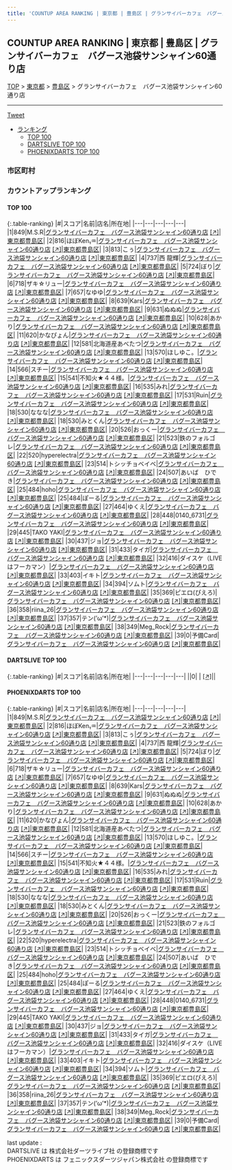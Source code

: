 ```yaml
---
title: 'COUNTUP AREA RANKING | 東京都 | 豊島区 | グランサイバーカフェ　バグース池袋サンシャイン60通り店'
---
```

## COUNTUP AREA RANKING | 東京都 | 豊島区 | グランサイバーカフェ　バグース池袋サンシャイン60通り店

[TOP](/darts/rank/) > [東京都](/darts/rank/東京都/) > [豊島区](/darts/rank/東京都/豊島区/) > グランサイバーカフェ　バグース池袋サンシャイン60通り店

___

<a href="https://twitter.com/share?ref_src=twsrc%5Etfw" data-text="COUNTUP AREA RANKING | 東京都豊島区グランサイバーカフェ　バグース池袋サンシャイン60通り店" class="twitter-share-button" data-hashtags="DARTSLIVE,PHOENIXDARTS,darts,ダーツ" data-show-count="false">Tweet</a>

* [ランキング](#カウントアップランキング)
    * [TOP 100](#top-100)
    * [DARTSLIVE TOP 100](#dartslive-top-100)
    * [PHOENIXDARTS TOP 100](#phoenixdarts-top-100)

### 市区町村

<ul>

</ul>

### カウントアップランキング

#### TOP 100



{:.table-ranking}
|#|スコア|名前|店名|所在地|
|---|---|---|---|---|
|1|849|<span class="rank-name-pd">M.S.R</span>|<a href="/darts/rank/shops/7636.html">グランサイバーカフェ　バグース池袋サンシャイン60通り店</a> <a href="https://vs.phoenixdarts.com/jp/shop/shopDetailInfo/s_7636?s_seq=7636">[↗]</a>|<a href="/darts/rank/東京都/豊島区">東京都豊島区</a>|
|2|816|<span class="rank-name-pd">ほぼKen₁♒</span>|<a href="/darts/rank/shops/7636.html">グランサイバーカフェ　バグース池袋サンシャイン60通り店</a> <a href="https://vs.phoenixdarts.com/jp/shop/shopDetailInfo/s_7636?s_seq=7636">[↗]</a>|<a href="/darts/rank/東京都/豊島区">東京都豊島区</a>|
|3|813|<span class="rank-name-pd">こぅ</span>|<a href="/darts/rank/shops/7636.html">グランサイバーカフェ　バグース池袋サンシャイン60通り店</a> <a href="https://vs.phoenixdarts.com/jp/shop/shopDetailInfo/s_7636?s_seq=7636">[↗]</a>|<a href="/darts/rank/東京都/豊島区">東京都豊島区</a>|
|4|737|<span class="rank-name-pd">西 龍輝</span>|<a href="/darts/rank/shops/7636.html">グランサイバーカフェ　バグース池袋サンシャイン60通り店</a> <a href="https://vs.phoenixdarts.com/jp/shop/shopDetailInfo/s_7636?s_seq=7636">[↗]</a>|<a href="/darts/rank/東京都/豊島区">東京都豊島区</a>|
|5|724|<span class="rank-name-pd">ぼり</span>|<a href="/darts/rank/shops/7636.html">グランサイバーカフェ　バグース池袋サンシャイン60通り店</a> <a href="https://vs.phoenixdarts.com/jp/shop/shopDetailInfo/s_7636?s_seq=7636">[↗]</a>|<a href="/darts/rank/東京都/豊島区">東京都豊島区</a>|
|6|718|<span class="rank-name-pd">ザキ☆リュー</span>|<a href="/darts/rank/shops/7636.html">グランサイバーカフェ　バグース池袋サンシャイン60通り店</a> <a href="https://vs.phoenixdarts.com/jp/shop/shopDetailInfo/s_7636?s_seq=7636">[↗]</a>|<a href="/darts/rank/東京都/豊島区">東京都豊島区</a>|
|7|657|<span class="rank-name-pd">なゆゆ</span>|<a href="/darts/rank/shops/7636.html">グランサイバーカフェ　バグース池袋サンシャイン60通り店</a> <a href="https://vs.phoenixdarts.com/jp/shop/shopDetailInfo/s_7636?s_seq=7636">[↗]</a>|<a href="/darts/rank/東京都/豊島区">東京都豊島区</a>|
|8|639|<span class="rank-name-pd">Kars</span>|<a href="/darts/rank/shops/7636.html">グランサイバーカフェ　バグース池袋サンシャイン60通り店</a> <a href="https://vs.phoenixdarts.com/jp/shop/shopDetailInfo/s_7636?s_seq=7636">[↗]</a>|<a href="/darts/rank/東京都/豊島区">東京都豊島区</a>|
|9|631|<span class="rank-name-pd">ぬぬぬ</span>|<a href="/darts/rank/shops/7636.html">グランサイバーカフェ　バグース池袋サンシャイン60通り店</a> <a href="https://vs.phoenixdarts.com/jp/shop/shopDetailInfo/s_7636?s_seq=7636">[↗]</a>|<a href="/darts/rank/東京都/豊島区">東京都豊島区</a>|
|10|628|<span class="rank-name-pd">あかり</span>|<a href="/darts/rank/shops/7636.html">グランサイバーカフェ　バグース池袋サンシャイン60通り店</a> <a href="https://vs.phoenixdarts.com/jp/shop/shopDetailInfo/s_7636?s_seq=7636">[↗]</a>|<a href="/darts/rank/東京都/豊島区">東京都豊島区</a>|
|11|620|<span class="rank-name-pd">かなぴょん</span>|<a href="/darts/rank/shops/7636.html">グランサイバーカフェ　バグース池袋サンシャイン60通り店</a> <a href="https://vs.phoenixdarts.com/jp/shop/shopDetailInfo/s_7636?s_seq=7636">[↗]</a>|<a href="/darts/rank/東京都/豊島区">東京都豊島区</a>|
|12|581|<span class="rank-name-pd">北海道産あべたつ</span>|<a href="/darts/rank/shops/7636.html">グランサイバーカフェ　バグース池袋サンシャイン60通り店</a> <a href="https://vs.phoenixdarts.com/jp/shop/shopDetailInfo/s_7636?s_seq=7636">[↗]</a>|<a href="/darts/rank/東京都/豊島区">東京都豊島区</a>|
|13|570|<span class="rank-name-pd">ほしゆこ。</span>|<a href="/darts/rank/shops/7636.html">グランサイバーカフェ　バグース池袋サンシャイン60通り店</a> <a href="https://vs.phoenixdarts.com/jp/shop/shopDetailInfo/s_7636?s_seq=7636">[↗]</a>|<a href="/darts/rank/東京都/豊島区">東京都豊島区</a>|
|14|566|<span class="rank-name-pd">スチー</span>|<a href="/darts/rank/shops/7636.html">グランサイバーカフェ　バグース池袋サンシャイン60通り店</a> <a href="https://vs.phoenixdarts.com/jp/shop/shopDetailInfo/s_7636?s_seq=7636">[↗]</a>|<a href="/darts/rank/東京都/豊島区">東京都豊島区</a>|
|15|541|<span class="rank-name-pd">不知火★４４様。</span>|<a href="/darts/rank/shops/7636.html">グランサイバーカフェ　バグース池袋サンシャイン60通り店</a> <a href="https://vs.phoenixdarts.com/jp/shop/shopDetailInfo/s_7636?s_seq=7636">[↗]</a>|<a href="/darts/rank/東京都/豊島区">東京都豊島区</a>|
|16|535|<span class="rank-name-pd">みれ</span>|<a href="/darts/rank/shops/7636.html">グランサイバーカフェ　バグース池袋サンシャイン60通り店</a> <a href="https://vs.phoenixdarts.com/jp/shop/shopDetailInfo/s_7636?s_seq=7636">[↗]</a>|<a href="/darts/rank/東京都/豊島区">東京都豊島区</a>|
|17|531|<span class="rank-name-pd">Ruin</span>|<a href="/darts/rank/shops/7636.html">グランサイバーカフェ　バグース池袋サンシャイン60通り店</a> <a href="https://vs.phoenixdarts.com/jp/shop/shopDetailInfo/s_7636?s_seq=7636">[↗]</a>|<a href="/darts/rank/東京都/豊島区">東京都豊島区</a>|
|18|530|<span class="rank-name-pd">ななな</span>|<a href="/darts/rank/shops/7636.html">グランサイバーカフェ　バグース池袋サンシャイン60通り店</a> <a href="https://vs.phoenixdarts.com/jp/shop/shopDetailInfo/s_7636?s_seq=7636">[↗]</a>|<a href="/darts/rank/東京都/豊島区">東京都豊島区</a>|
|18|530|<span class="rank-name-pd">みとくん</span>|<a href="/darts/rank/shops/7636.html">グランサイバーカフェ　バグース池袋サンシャイン60通り店</a> <a href="https://vs.phoenixdarts.com/jp/shop/shopDetailInfo/s_7636?s_seq=7636">[↗]</a>|<a href="/darts/rank/東京都/豊島区">東京都豊島区</a>|
|20|526|<span class="rank-name-pd">おっくー</span>|<a href="/darts/rank/shops/7636.html">グランサイバーカフェ　バグース池袋サンシャイン60通り店</a> <a href="https://vs.phoenixdarts.com/jp/shop/shopDetailInfo/s_7636?s_seq=7636">[↗]</a>|<a href="/darts/rank/東京都/豊島区">東京都豊島区</a>|
|21|523|<span class="rank-name-pd">鉄のフォルゴレ</span>|<a href="/darts/rank/shops/7636.html">グランサイバーカフェ　バグース池袋サンシャイン60通り店</a> <a href="https://vs.phoenixdarts.com/jp/shop/shopDetailInfo/s_7636?s_seq=7636">[↗]</a>|<a href="/darts/rank/東京都/豊島区">東京都豊島区</a>|
|22|520|<span class="rank-name-pd">hyperelectra</span>|<a href="/darts/rank/shops/7636.html">グランサイバーカフェ　バグース池袋サンシャイン60通り店</a> <a href="https://vs.phoenixdarts.com/jp/shop/shopDetailInfo/s_7636?s_seq=7636">[↗]</a>|<a href="/darts/rank/東京都/豊島区">東京都豊島区</a>|
|23|514|<span class="rank-name-pd">トシッチョベイベ</span>|<a href="/darts/rank/shops/7636.html">グランサイバーカフェ　バグース池袋サンシャイン60通り店</a> <a href="https://vs.phoenixdarts.com/jp/shop/shopDetailInfo/s_7636?s_seq=7636">[↗]</a>|<a href="/darts/rank/東京都/豊島区">東京都豊島区</a>|
|24|507|<span class="rank-name-pd">あいば　ひでき</span>|<a href="/darts/rank/shops/7636.html">グランサイバーカフェ　バグース池袋サンシャイン60通り店</a> <a href="https://vs.phoenixdarts.com/jp/shop/shopDetailInfo/s_7636?s_seq=7636">[↗]</a>|<a href="/darts/rank/東京都/豊島区">東京都豊島区</a>|
|25|484|<span class="rank-name-pd">hoho</span>|<a href="/darts/rank/shops/7636.html">グランサイバーカフェ　バグース池袋サンシャイン60通り店</a> <a href="https://vs.phoenixdarts.com/jp/shop/shopDetailInfo/s_7636?s_seq=7636">[↗]</a>|<a href="/darts/rank/東京都/豊島区">東京都豊島区</a>|
|25|484|<span class="rank-name-pd">ぽーる</span>|<a href="/darts/rank/shops/7636.html">グランサイバーカフェ　バグース池袋サンシャイン60通り店</a> <a href="https://vs.phoenixdarts.com/jp/shop/shopDetailInfo/s_7636?s_seq=7636">[↗]</a>|<a href="/darts/rank/東京都/豊島区">東京都豊島区</a>|
|27|464|<span class="rank-name-pd">ゆくえ</span>|<a href="/darts/rank/shops/7636.html">グランサイバーカフェ　バグース池袋サンシャイン60通り店</a> <a href="https://vs.phoenixdarts.com/jp/shop/shopDetailInfo/s_7636?s_seq=7636">[↗]</a>|<a href="/darts/rank/東京都/豊島区">東京都豊島区</a>|
|28|448|<span class="rank-name-pd">0140_6731</span>|<a href="/darts/rank/shops/7636.html">グランサイバーカフェ　バグース池袋サンシャイン60通り店</a> <a href="https://vs.phoenixdarts.com/jp/shop/shopDetailInfo/s_7636?s_seq=7636">[↗]</a>|<a href="/darts/rank/東京都/豊島区">東京都豊島区</a>|
|29|445|<span class="rank-name-pd">TAKO YAKI</span>|<a href="/darts/rank/shops/7636.html">グランサイバーカフェ　バグース池袋サンシャイン60通り店</a> <a href="https://vs.phoenixdarts.com/jp/shop/shopDetailInfo/s_7636?s_seq=7636">[↗]</a>|<a href="/darts/rank/東京都/豊島区">東京都豊島区</a>|
|30|437|<span class="rank-name-pd">ジョ</span>|<a href="/darts/rank/shops/7636.html">グランサイバーカフェ　バグース池袋サンシャイン60通り店</a> <a href="https://vs.phoenixdarts.com/jp/shop/shopDetailInfo/s_7636?s_seq=7636">[↗]</a>|<a href="/darts/rank/東京都/豊島区">東京都豊島区</a>|
|31|433|<span class="rank-name-pd">タイガ</span>|<a href="/darts/rank/shops/7636.html">グランサイバーカフェ　バグース池袋サンシャイン60通り店</a> <a href="https://vs.phoenixdarts.com/jp/shop/shopDetailInfo/s_7636?s_seq=7636">[↗]</a>|<a href="/darts/rank/東京都/豊島区">東京都豊島区</a>|
|32|416|<span class="rank-name-pd">ダイスケ（LIVEはフーカマン）</span>|<a href="/darts/rank/shops/7636.html">グランサイバーカフェ　バグース池袋サンシャイン60通り店</a> <a href="https://vs.phoenixdarts.com/jp/shop/shopDetailInfo/s_7636?s_seq=7636">[↗]</a>|<a href="/darts/rank/東京都/豊島区">東京都豊島区</a>|
|33|403|<span class="rank-name-pd">イキト</span>|<a href="/darts/rank/shops/7636.html">グランサイバーカフェ　バグース池袋サンシャイン60通り店</a> <a href="https://vs.phoenixdarts.com/jp/shop/shopDetailInfo/s_7636?s_seq=7636">[↗]</a>|<a href="/darts/rank/東京都/豊島区">東京都豊島区</a>|
|34|394|<span class="rank-name-pd">ソムト</span>|<a href="/darts/rank/shops/7636.html">グランサイバーカフェ　バグース池袋サンシャイン60通り店</a> <a href="https://vs.phoenixdarts.com/jp/shop/shopDetailInfo/s_7636?s_seq=7636">[↗]</a>|<a href="/darts/rank/東京都/豊島区">東京都豊島区</a>|
|35|369|<span class="rank-name-pd">ピエロ(ぴえろ)</span>|<a href="/darts/rank/shops/7636.html">グランサイバーカフェ　バグース池袋サンシャイン60通り店</a> <a href="https://vs.phoenixdarts.com/jp/shop/shopDetailInfo/s_7636?s_seq=7636">[↗]</a>|<a href="/darts/rank/東京都/豊島区">東京都豊島区</a>|
|36|358|<span class="rank-name-pd">riina_26</span>|<a href="/darts/rank/shops/7636.html">グランサイバーカフェ　バグース池袋サンシャイン60通り店</a> <a href="https://vs.phoenixdarts.com/jp/shop/shopDetailInfo/s_7636?s_seq=7636">[↗]</a>|<a href="/darts/rank/東京都/豊島区">東京都豊島区</a>|
|37|357|<span class="rank-name-pd">テン(’ω’*)</span>|<a href="/darts/rank/shops/7636.html">グランサイバーカフェ　バグース池袋サンシャイン60通り店</a> <a href="https://vs.phoenixdarts.com/jp/shop/shopDetailInfo/s_7636?s_seq=7636">[↗]</a>|<a href="/darts/rank/東京都/豊島区">東京都豊島区</a>|
|38|349|<span class="rank-name-pd">Meg_Rock</span>|<a href="/darts/rank/shops/7636.html">グランサイバーカフェ　バグース池袋サンシャイン60通り店</a> <a href="https://vs.phoenixdarts.com/jp/shop/shopDetailInfo/s_7636?s_seq=7636">[↗]</a>|<a href="/darts/rank/東京都/豊島区">東京都豊島区</a>|
|39|0|<span class="rank-name-pd">予備Card</span>|<a href="/darts/rank/shops/7636.html">グランサイバーカフェ　バグース池袋サンシャイン60通り店</a> <a href="https://vs.phoenixdarts.com/jp/shop/shopDetailInfo/s_7636?s_seq=7636">[↗]</a>|<a href="/darts/rank/東京都/豊島区">東京都豊島区</a>|


#### DARTSLIVE TOP 100



{:.table-ranking}
|#|スコア|名前|店名|所在地|
|---|---|---|---|---|
||0|<span class="rank-name-dl"> </span>|<a href="/darts/rank/shops/.html"></a> <a href="">[↗]</a>|<a href="/darts/rank//"></a>|


#### PHOENIXDARTS TOP 100



{:.table-ranking}
|#|スコア|名前|店名|所在地|
|---|---|---|---|---|
|1|849|<span class="rank-name-pd">M.S.R</span>|<a href="/darts/rank/shops/7636.html">グランサイバーカフェ　バグース池袋サンシャイン60通り店</a> <a href="https://vs.phoenixdarts.com/jp/shop/shopDetailInfo/s_7636?s_seq=7636">[↗]</a>|<a href="/darts/rank/東京都/豊島区">東京都豊島区</a>|
|2|816|<span class="rank-name-pd">ほぼKen₁♒</span>|<a href="/darts/rank/shops/7636.html">グランサイバーカフェ　バグース池袋サンシャイン60通り店</a> <a href="https://vs.phoenixdarts.com/jp/shop/shopDetailInfo/s_7636?s_seq=7636">[↗]</a>|<a href="/darts/rank/東京都/豊島区">東京都豊島区</a>|
|3|813|<span class="rank-name-pd">こぅ</span>|<a href="/darts/rank/shops/7636.html">グランサイバーカフェ　バグース池袋サンシャイン60通り店</a> <a href="https://vs.phoenixdarts.com/jp/shop/shopDetailInfo/s_7636?s_seq=7636">[↗]</a>|<a href="/darts/rank/東京都/豊島区">東京都豊島区</a>|
|4|737|<span class="rank-name-pd">西 龍輝</span>|<a href="/darts/rank/shops/7636.html">グランサイバーカフェ　バグース池袋サンシャイン60通り店</a> <a href="https://vs.phoenixdarts.com/jp/shop/shopDetailInfo/s_7636?s_seq=7636">[↗]</a>|<a href="/darts/rank/東京都/豊島区">東京都豊島区</a>|
|5|724|<span class="rank-name-pd">ぼり</span>|<a href="/darts/rank/shops/7636.html">グランサイバーカフェ　バグース池袋サンシャイン60通り店</a> <a href="https://vs.phoenixdarts.com/jp/shop/shopDetailInfo/s_7636?s_seq=7636">[↗]</a>|<a href="/darts/rank/東京都/豊島区">東京都豊島区</a>|
|6|718|<span class="rank-name-pd">ザキ☆リュー</span>|<a href="/darts/rank/shops/7636.html">グランサイバーカフェ　バグース池袋サンシャイン60通り店</a> <a href="https://vs.phoenixdarts.com/jp/shop/shopDetailInfo/s_7636?s_seq=7636">[↗]</a>|<a href="/darts/rank/東京都/豊島区">東京都豊島区</a>|
|7|657|<span class="rank-name-pd">なゆゆ</span>|<a href="/darts/rank/shops/7636.html">グランサイバーカフェ　バグース池袋サンシャイン60通り店</a> <a href="https://vs.phoenixdarts.com/jp/shop/shopDetailInfo/s_7636?s_seq=7636">[↗]</a>|<a href="/darts/rank/東京都/豊島区">東京都豊島区</a>|
|8|639|<span class="rank-name-pd">Kars</span>|<a href="/darts/rank/shops/7636.html">グランサイバーカフェ　バグース池袋サンシャイン60通り店</a> <a href="https://vs.phoenixdarts.com/jp/shop/shopDetailInfo/s_7636?s_seq=7636">[↗]</a>|<a href="/darts/rank/東京都/豊島区">東京都豊島区</a>|
|9|631|<span class="rank-name-pd">ぬぬぬ</span>|<a href="/darts/rank/shops/7636.html">グランサイバーカフェ　バグース池袋サンシャイン60通り店</a> <a href="https://vs.phoenixdarts.com/jp/shop/shopDetailInfo/s_7636?s_seq=7636">[↗]</a>|<a href="/darts/rank/東京都/豊島区">東京都豊島区</a>|
|10|628|<span class="rank-name-pd">あかり</span>|<a href="/darts/rank/shops/7636.html">グランサイバーカフェ　バグース池袋サンシャイン60通り店</a> <a href="https://vs.phoenixdarts.com/jp/shop/shopDetailInfo/s_7636?s_seq=7636">[↗]</a>|<a href="/darts/rank/東京都/豊島区">東京都豊島区</a>|
|11|620|<span class="rank-name-pd">かなぴょん</span>|<a href="/darts/rank/shops/7636.html">グランサイバーカフェ　バグース池袋サンシャイン60通り店</a> <a href="https://vs.phoenixdarts.com/jp/shop/shopDetailInfo/s_7636?s_seq=7636">[↗]</a>|<a href="/darts/rank/東京都/豊島区">東京都豊島区</a>|
|12|581|<span class="rank-name-pd">北海道産あべたつ</span>|<a href="/darts/rank/shops/7636.html">グランサイバーカフェ　バグース池袋サンシャイン60通り店</a> <a href="https://vs.phoenixdarts.com/jp/shop/shopDetailInfo/s_7636?s_seq=7636">[↗]</a>|<a href="/darts/rank/東京都/豊島区">東京都豊島区</a>|
|13|570|<span class="rank-name-pd">ほしゆこ。</span>|<a href="/darts/rank/shops/7636.html">グランサイバーカフェ　バグース池袋サンシャイン60通り店</a> <a href="https://vs.phoenixdarts.com/jp/shop/shopDetailInfo/s_7636?s_seq=7636">[↗]</a>|<a href="/darts/rank/東京都/豊島区">東京都豊島区</a>|
|14|566|<span class="rank-name-pd">スチー</span>|<a href="/darts/rank/shops/7636.html">グランサイバーカフェ　バグース池袋サンシャイン60通り店</a> <a href="https://vs.phoenixdarts.com/jp/shop/shopDetailInfo/s_7636?s_seq=7636">[↗]</a>|<a href="/darts/rank/東京都/豊島区">東京都豊島区</a>|
|15|541|<span class="rank-name-pd">不知火★４４様。</span>|<a href="/darts/rank/shops/7636.html">グランサイバーカフェ　バグース池袋サンシャイン60通り店</a> <a href="https://vs.phoenixdarts.com/jp/shop/shopDetailInfo/s_7636?s_seq=7636">[↗]</a>|<a href="/darts/rank/東京都/豊島区">東京都豊島区</a>|
|16|535|<span class="rank-name-pd">みれ</span>|<a href="/darts/rank/shops/7636.html">グランサイバーカフェ　バグース池袋サンシャイン60通り店</a> <a href="https://vs.phoenixdarts.com/jp/shop/shopDetailInfo/s_7636?s_seq=7636">[↗]</a>|<a href="/darts/rank/東京都/豊島区">東京都豊島区</a>|
|17|531|<span class="rank-name-pd">Ruin</span>|<a href="/darts/rank/shops/7636.html">グランサイバーカフェ　バグース池袋サンシャイン60通り店</a> <a href="https://vs.phoenixdarts.com/jp/shop/shopDetailInfo/s_7636?s_seq=7636">[↗]</a>|<a href="/darts/rank/東京都/豊島区">東京都豊島区</a>|
|18|530|<span class="rank-name-pd">ななな</span>|<a href="/darts/rank/shops/7636.html">グランサイバーカフェ　バグース池袋サンシャイン60通り店</a> <a href="https://vs.phoenixdarts.com/jp/shop/shopDetailInfo/s_7636?s_seq=7636">[↗]</a>|<a href="/darts/rank/東京都/豊島区">東京都豊島区</a>|
|18|530|<span class="rank-name-pd">みとくん</span>|<a href="/darts/rank/shops/7636.html">グランサイバーカフェ　バグース池袋サンシャイン60通り店</a> <a href="https://vs.phoenixdarts.com/jp/shop/shopDetailInfo/s_7636?s_seq=7636">[↗]</a>|<a href="/darts/rank/東京都/豊島区">東京都豊島区</a>|
|20|526|<span class="rank-name-pd">おっくー</span>|<a href="/darts/rank/shops/7636.html">グランサイバーカフェ　バグース池袋サンシャイン60通り店</a> <a href="https://vs.phoenixdarts.com/jp/shop/shopDetailInfo/s_7636?s_seq=7636">[↗]</a>|<a href="/darts/rank/東京都/豊島区">東京都豊島区</a>|
|21|523|<span class="rank-name-pd">鉄のフォルゴレ</span>|<a href="/darts/rank/shops/7636.html">グランサイバーカフェ　バグース池袋サンシャイン60通り店</a> <a href="https://vs.phoenixdarts.com/jp/shop/shopDetailInfo/s_7636?s_seq=7636">[↗]</a>|<a href="/darts/rank/東京都/豊島区">東京都豊島区</a>|
|22|520|<span class="rank-name-pd">hyperelectra</span>|<a href="/darts/rank/shops/7636.html">グランサイバーカフェ　バグース池袋サンシャイン60通り店</a> <a href="https://vs.phoenixdarts.com/jp/shop/shopDetailInfo/s_7636?s_seq=7636">[↗]</a>|<a href="/darts/rank/東京都/豊島区">東京都豊島区</a>|
|23|514|<span class="rank-name-pd">トシッチョベイベ</span>|<a href="/darts/rank/shops/7636.html">グランサイバーカフェ　バグース池袋サンシャイン60通り店</a> <a href="https://vs.phoenixdarts.com/jp/shop/shopDetailInfo/s_7636?s_seq=7636">[↗]</a>|<a href="/darts/rank/東京都/豊島区">東京都豊島区</a>|
|24|507|<span class="rank-name-pd">あいば　ひでき</span>|<a href="/darts/rank/shops/7636.html">グランサイバーカフェ　バグース池袋サンシャイン60通り店</a> <a href="https://vs.phoenixdarts.com/jp/shop/shopDetailInfo/s_7636?s_seq=7636">[↗]</a>|<a href="/darts/rank/東京都/豊島区">東京都豊島区</a>|
|25|484|<span class="rank-name-pd">hoho</span>|<a href="/darts/rank/shops/7636.html">グランサイバーカフェ　バグース池袋サンシャイン60通り店</a> <a href="https://vs.phoenixdarts.com/jp/shop/shopDetailInfo/s_7636?s_seq=7636">[↗]</a>|<a href="/darts/rank/東京都/豊島区">東京都豊島区</a>|
|25|484|<span class="rank-name-pd">ぽーる</span>|<a href="/darts/rank/shops/7636.html">グランサイバーカフェ　バグース池袋サンシャイン60通り店</a> <a href="https://vs.phoenixdarts.com/jp/shop/shopDetailInfo/s_7636?s_seq=7636">[↗]</a>|<a href="/darts/rank/東京都/豊島区">東京都豊島区</a>|
|27|464|<span class="rank-name-pd">ゆくえ</span>|<a href="/darts/rank/shops/7636.html">グランサイバーカフェ　バグース池袋サンシャイン60通り店</a> <a href="https://vs.phoenixdarts.com/jp/shop/shopDetailInfo/s_7636?s_seq=7636">[↗]</a>|<a href="/darts/rank/東京都/豊島区">東京都豊島区</a>|
|28|448|<span class="rank-name-pd">0140_6731</span>|<a href="/darts/rank/shops/7636.html">グランサイバーカフェ　バグース池袋サンシャイン60通り店</a> <a href="https://vs.phoenixdarts.com/jp/shop/shopDetailInfo/s_7636?s_seq=7636">[↗]</a>|<a href="/darts/rank/東京都/豊島区">東京都豊島区</a>|
|29|445|<span class="rank-name-pd">TAKO YAKI</span>|<a href="/darts/rank/shops/7636.html">グランサイバーカフェ　バグース池袋サンシャイン60通り店</a> <a href="https://vs.phoenixdarts.com/jp/shop/shopDetailInfo/s_7636?s_seq=7636">[↗]</a>|<a href="/darts/rank/東京都/豊島区">東京都豊島区</a>|
|30|437|<span class="rank-name-pd">ジョ</span>|<a href="/darts/rank/shops/7636.html">グランサイバーカフェ　バグース池袋サンシャイン60通り店</a> <a href="https://vs.phoenixdarts.com/jp/shop/shopDetailInfo/s_7636?s_seq=7636">[↗]</a>|<a href="/darts/rank/東京都/豊島区">東京都豊島区</a>|
|31|433|<span class="rank-name-pd">タイガ</span>|<a href="/darts/rank/shops/7636.html">グランサイバーカフェ　バグース池袋サンシャイン60通り店</a> <a href="https://vs.phoenixdarts.com/jp/shop/shopDetailInfo/s_7636?s_seq=7636">[↗]</a>|<a href="/darts/rank/東京都/豊島区">東京都豊島区</a>|
|32|416|<span class="rank-name-pd">ダイスケ（LIVEはフーカマン）</span>|<a href="/darts/rank/shops/7636.html">グランサイバーカフェ　バグース池袋サンシャイン60通り店</a> <a href="https://vs.phoenixdarts.com/jp/shop/shopDetailInfo/s_7636?s_seq=7636">[↗]</a>|<a href="/darts/rank/東京都/豊島区">東京都豊島区</a>|
|33|403|<span class="rank-name-pd">イキト</span>|<a href="/darts/rank/shops/7636.html">グランサイバーカフェ　バグース池袋サンシャイン60通り店</a> <a href="https://vs.phoenixdarts.com/jp/shop/shopDetailInfo/s_7636?s_seq=7636">[↗]</a>|<a href="/darts/rank/東京都/豊島区">東京都豊島区</a>|
|34|394|<span class="rank-name-pd">ソムト</span>|<a href="/darts/rank/shops/7636.html">グランサイバーカフェ　バグース池袋サンシャイン60通り店</a> <a href="https://vs.phoenixdarts.com/jp/shop/shopDetailInfo/s_7636?s_seq=7636">[↗]</a>|<a href="/darts/rank/東京都/豊島区">東京都豊島区</a>|
|35|369|<span class="rank-name-pd">ピエロ(ぴえろ)</span>|<a href="/darts/rank/shops/7636.html">グランサイバーカフェ　バグース池袋サンシャイン60通り店</a> <a href="https://vs.phoenixdarts.com/jp/shop/shopDetailInfo/s_7636?s_seq=7636">[↗]</a>|<a href="/darts/rank/東京都/豊島区">東京都豊島区</a>|
|36|358|<span class="rank-name-pd">riina_26</span>|<a href="/darts/rank/shops/7636.html">グランサイバーカフェ　バグース池袋サンシャイン60通り店</a> <a href="https://vs.phoenixdarts.com/jp/shop/shopDetailInfo/s_7636?s_seq=7636">[↗]</a>|<a href="/darts/rank/東京都/豊島区">東京都豊島区</a>|
|37|357|<span class="rank-name-pd">テン(’ω’*)</span>|<a href="/darts/rank/shops/7636.html">グランサイバーカフェ　バグース池袋サンシャイン60通り店</a> <a href="https://vs.phoenixdarts.com/jp/shop/shopDetailInfo/s_7636?s_seq=7636">[↗]</a>|<a href="/darts/rank/東京都/豊島区">東京都豊島区</a>|
|38|349|<span class="rank-name-pd">Meg_Rock</span>|<a href="/darts/rank/shops/7636.html">グランサイバーカフェ　バグース池袋サンシャイン60通り店</a> <a href="https://vs.phoenixdarts.com/jp/shop/shopDetailInfo/s_7636?s_seq=7636">[↗]</a>|<a href="/darts/rank/東京都/豊島区">東京都豊島区</a>|
|39|0|<span class="rank-name-pd">予備Card</span>|<a href="/darts/rank/shops/7636.html">グランサイバーカフェ　バグース池袋サンシャイン60通り店</a> <a href="https://vs.phoenixdarts.com/jp/shop/shopDetailInfo/s_7636?s_seq=7636">[↗]</a>|<a href="/darts/rank/東京都/豊島区">東京都豊島区</a>|


<div class="footer border-top border-gray-light mt-5 pt-3 text-right text-gray">
    last update : <span style="font-weight: italic" id="foot_last_modified"></span><br />
    DARTSLIVE は 株式会社ダーツライブ社 の登録商標です<br />
    PHOENIXDARTS は フェニックスダーツジャパン株式会社 の登録商標です<br />
</div>

<script src="https://cdnjs.cloudflare.com/ajax/libs/jquery.tablesorter/2.31.3/js/jquery.tablesorter.min.js" integrity="sha512-qzgd5cYSZcosqpzpn7zF2ZId8f/8CHmFKZ8j7mU4OUXTNRd5g+ZHBPsgKEwoqxCtdQvExE5LprwwPAgoicguNg==" crossorigin="anonymous" referrerpolicy="no-referrer"></script>
<link rel="stylesheet" href="https://cdnjs.cloudflare.com/ajax/libs/jquery.tablesorter/2.31.3/css/theme.default.min.css" integrity="sha512-wghhOJkjQX0Lh3NSWvNKeZ0ZpNn+SPVXX1Qyc9OCaogADktxrBiBdKGDoqVUOyhStvMBmJQ8ZdMHiR3wuEq8+w==" crossorigin="anonymous" referrerpolicy="no-referrer" />
<script>
$(function() {
    $(".table-ranking").tablesorter({sortList:[[0, 0]]});
    $("#foot_last_modified").text(formatDate(new Date(document.lastModified), 'yyyy-MM-dd HH:mm:ss'));
});
</script>

<script async src="https://platform.twitter.com/widgets.js" charset="utf-8"></script>